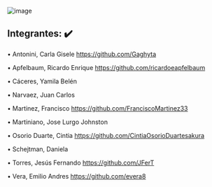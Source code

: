 
![image](https://user-images.githubusercontent.com/63260839/192121859-9cc65987-f4a9-4af1-9229-cc4421fc07b6.png)


## Integrantes: :heavy_check_mark:


•	Antonini, Carla Gisele
  https://github.com/Gaghyta

•	Apfelbaum, Ricardo Enrique
   https://github.com/ricardoeapfelbaum

•	Cáceres, Yamila Belén

•	Narvaez, Juan Carlos 

•	Martinez, Francisco 
  https://github.com/FranciscoMartinez33
  
•	Martiniano, Jose Lurgo Johnston

•	Osorio Duarte, Cintia 
  https://github.com/CintiaOsorioDuartesakura

•	Schejtman, Daniela 

• Torres, Jesús Fernando 
  https://github.com/JFerT

•	Vera, Emilio Andres
  https://github.com/evera8


